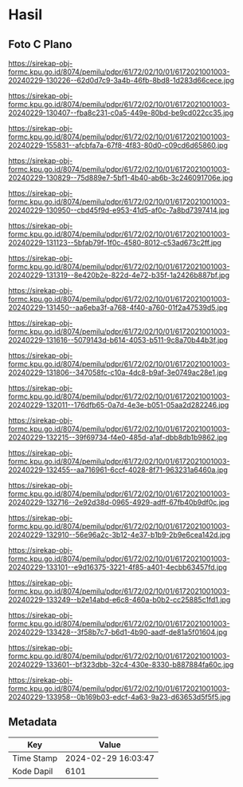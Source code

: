 # Hasil

## Foto C Plano

https://sirekap-obj-formc.kpu.go.id/8074/pemilu/pdpr/61/72/02/10/01/6172021001003-20240229-130226--62d0d7c9-3a4b-46fb-8bd8-1d283d66cece.jpg

https://sirekap-obj-formc.kpu.go.id/8074/pemilu/pdpr/61/72/02/10/01/6172021001003-20240229-130407--fba8c231-c0a5-449e-80bd-be9cd022cc35.jpg

https://sirekap-obj-formc.kpu.go.id/8074/pemilu/pdpr/61/72/02/10/01/6172021001003-20240229-155831--afcbfa7a-67f8-4f83-80d0-c09cd6d65860.jpg

https://sirekap-obj-formc.kpu.go.id/8074/pemilu/pdpr/61/72/02/10/01/6172021001003-20240229-130829--75d889e7-5bf1-4b40-ab6b-3c246091706e.jpg

https://sirekap-obj-formc.kpu.go.id/8074/pemilu/pdpr/61/72/02/10/01/6172021001003-20240229-130950--cbd45f9d-e953-41d5-af0c-7a8bd7397414.jpg

https://sirekap-obj-formc.kpu.go.id/8074/pemilu/pdpr/61/72/02/10/01/6172021001003-20240229-131123--5bfab79f-1f0c-4580-8012-c53ad673c2ff.jpg

https://sirekap-obj-formc.kpu.go.id/8074/pemilu/pdpr/61/72/02/10/01/6172021001003-20240229-131319--8e420b2e-822d-4e72-b35f-1a2426b887bf.jpg

https://sirekap-obj-formc.kpu.go.id/8074/pemilu/pdpr/61/72/02/10/01/6172021001003-20240229-131450--aa6eba3f-a768-4f40-a760-01f2a47539d5.jpg

https://sirekap-obj-formc.kpu.go.id/8074/pemilu/pdpr/61/72/02/10/01/6172021001003-20240229-131616--5079143d-b614-4053-b511-9c8a70b44b3f.jpg

https://sirekap-obj-formc.kpu.go.id/8074/pemilu/pdpr/61/72/02/10/01/6172021001003-20240229-131806--347058fc-c10a-4dc8-b9af-3e0749ac28e1.jpg

https://sirekap-obj-formc.kpu.go.id/8074/pemilu/pdpr/61/72/02/10/01/6172021001003-20240229-132011--176dfb65-0a7d-4e3e-b051-05aa2d282246.jpg

https://sirekap-obj-formc.kpu.go.id/8074/pemilu/pdpr/61/72/02/10/01/6172021001003-20240229-132215--39f69734-f4e0-485d-a1af-dbb8db1b9862.jpg

https://sirekap-obj-formc.kpu.go.id/8074/pemilu/pdpr/61/72/02/10/01/6172021001003-20240229-132455--aa716961-6ccf-4028-8f71-963231a6460a.jpg

https://sirekap-obj-formc.kpu.go.id/8074/pemilu/pdpr/61/72/02/10/01/6172021001003-20240229-132716--2e92d38d-0965-4929-adff-67fb40b9df0c.jpg

https://sirekap-obj-formc.kpu.go.id/8074/pemilu/pdpr/61/72/02/10/01/6172021001003-20240229-132910--56e96a2c-3b12-4e37-b1b9-2b9e6cea142d.jpg

https://sirekap-obj-formc.kpu.go.id/8074/pemilu/pdpr/61/72/02/10/01/6172021001003-20240229-133101--e9d16375-3221-4f85-a401-4ecbb63457fd.jpg

https://sirekap-obj-formc.kpu.go.id/8074/pemilu/pdpr/61/72/02/10/01/6172021001003-20240229-133249--b2e14abd-e6c8-460a-b0b2-cc25885c1fd1.jpg

https://sirekap-obj-formc.kpu.go.id/8074/pemilu/pdpr/61/72/02/10/01/6172021001003-20240229-133428--3f58b7c7-b6d1-4b90-aadf-de81a5f01604.jpg

https://sirekap-obj-formc.kpu.go.id/8074/pemilu/pdpr/61/72/02/10/01/6172021001003-20240229-133601--bf323dbb-32c4-430e-8330-b887884fa60c.jpg

https://sirekap-obj-formc.kpu.go.id/8074/pemilu/pdpr/61/72/02/10/01/6172021001003-20240229-133958--0b169b03-edcf-4a63-9a23-d63653d5f5f5.jpg


## Metadata

| Key        | Value               |
| ---------- | ------------------- |
| Time Stamp | 2024-02-29 16:03:47 |
| Kode Dapil | 6101                |



